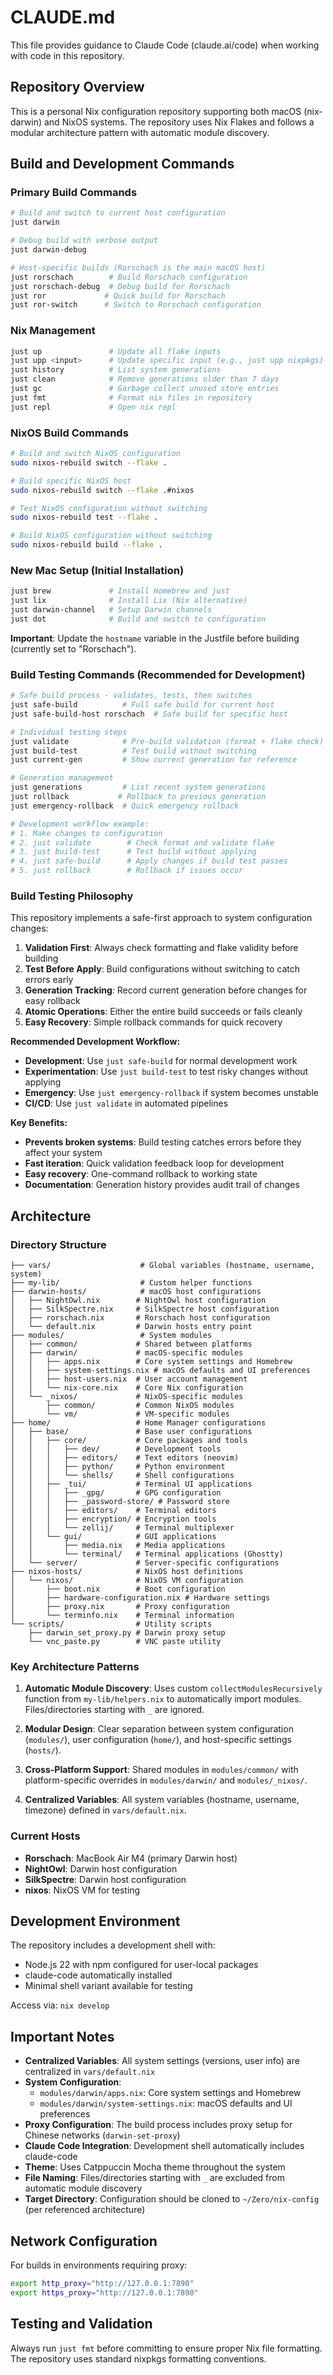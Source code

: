# CLAUDE.md

This file provides guidance to Claude Code (claude.ai/code) when working with code in this repository.

## Repository Overview

This is a personal Nix configuration repository supporting both macOS (nix-darwin) and NixOS systems. The repository uses Nix Flakes and follows a modular architecture pattern with automatic module discovery.

## Build and Development Commands

### Primary Build Commands
```bash
# Build and switch to current host configuration
just darwin

# Debug build with verbose output
just darwin-debug

# Host-specific builds (Rorschach is the main macOS host)
just rorschach        # Build Rorschach configuration
just rorschach-debug  # Debug build for Rorschach
just ror             # Quick build for Rorschach
just ror-switch      # Switch to Rorschach configuration
```

### Nix Management
```bash
just up               # Update all flake inputs
just upp <input>      # Update specific input (e.g., just upp nixpkgs)
just history          # List system generations
just clean            # Remove generations older than 7 days
just gc               # Garbage collect unused store entries
just fmt              # Format nix files in repository
just repl             # Open nix repl
```

### NixOS Build Commands
```bash
# Build and switch NixOS configuration
sudo nixos-rebuild switch --flake .

# Build specific NixOS host
sudo nixos-rebuild switch --flake .#nixos

# Test NixOS configuration without switching
sudo nixos-rebuild test --flake .

# Build NixOS configuration without switching
sudo nixos-rebuild build --flake .
```

### New Mac Setup (Initial Installation)
```bash
just brew             # Install Homebrew and just
just lix              # Install Lix (Nix alternative)
just darwin-channel   # Setup Darwin channels
just dot              # Build and switch to configuration
```

**Important**: Update the `hostname` variable in the Justfile before building (currently set to "Rorschach").

### Build Testing Commands (Recommended for Development)
```bash
# Safe build process - validates, tests, then switches
just safe-build          # Full safe build for current host
just safe-build-host rorschach  # Safe build for specific host

# Individual testing steps
just validate            # Pre-build validation (format + flake check)
just build-test          # Test build without switching
just current-gen         # Show current generation for reference

# Generation management
just generations         # List recent system generations
just rollback           # Rollback to previous generation
just emergency-rollback  # Quick emergency rollback

# Development workflow example:
# 1. Make changes to configuration
# 2. just validate        # Check format and validate flake
# 3. just build-test      # Test build without applying
# 4. just safe-build      # Apply changes if build test passes
# 5. just rollback        # Rollback if issues occur
```

### Build Testing Philosophy

This repository implements a safe-first approach to system configuration changes:

1. **Validation First**: Always check formatting and flake validity before building
2. **Test Before Apply**: Build configurations without switching to catch errors early  
3. **Generation Tracking**: Record current generation before changes for easy rollback
4. **Atomic Operations**: Either the entire build succeeds or fails cleanly
5. **Easy Recovery**: Simple rollback commands for quick recovery

**Recommended Development Workflow:**
- **Development**: Use `just safe-build` for normal development work
- **Experimentation**: Use `just build-test` to test risky changes without applying
- **Emergency**: Use `just emergency-rollback` if system becomes unstable
- **CI/CD**: Use `just validate` in automated pipelines

**Key Benefits:**
- **Prevents broken systems**: Build testing catches errors before they affect your system
- **Fast iteration**: Quick validation feedback loop for development
- **Easy recovery**: One-command rollback to working state
- **Documentation**: Generation history provides audit trail of changes

## Architecture

### Directory Structure
```
├── vars/                    # Global variables (hostname, username, system)
├── my-lib/                  # Custom helper functions
├── darwin-hosts/            # macOS host configurations
│   ├── NightOwl.nix        # NightOwl host configuration
│   ├── SilkSpectre.nix     # SilkSpectre host configuration
│   ├── rorschach.nix       # Rorschach host configuration
│   └── default.nix         # Darwin hosts entry point
├── modules/                 # System modules
│   ├── common/             # Shared between platforms
│   ├── darwin/             # macOS-specific modules
│   │   ├── apps.nix        # Core system settings and Homebrew
│   │   ├── system-settings.nix # macOS defaults and UI preferences
│   │   ├── host-users.nix  # User account management
│   │   └── nix-core.nix    # Core Nix configuration
│   └── _nixos/             # NixOS-specific modules
│       ├── common/         # Common NixOS modules
│       └── vm/             # VM-specific modules
├── home/                   # Home Manager configurations
│   ├── base/               # Base user configurations
│   │   ├── core/           # Core packages and tools
│   │   │   ├── dev/        # Development tools
│   │   │   ├── editors/    # Text editors (neovim)
│   │   │   ├── python/     # Python environment
│   │   │   └── shells/     # Shell configurations
│   │   ├── _tui/           # Terminal UI applications
│   │   │   ├── _gpg/       # GPG configuration
│   │   │   ├── _password-store/ # Password store
│   │   │   ├── editors/    # Terminal editors
│   │   │   ├── encryption/ # Encryption tools
│   │   │   └── zellij/     # Terminal multiplexer
│   │   └── gui/            # GUI applications
│   │       ├── media.nix   # Media applications
│   │       └── terminal/   # Terminal applications (Ghostty)
│   └── server/             # Server-specific configurations
├── nixos-hosts/            # NixOS host definitions
│   └── nixos/              # NixOS VM configuration
│       ├── boot.nix        # Boot configuration
│       ├── hardware-configuration.nix # Hardware settings
│       ├── proxy.nix       # Proxy configuration
│       └── terminfo.nix    # Terminal information
└── scripts/                # Utility scripts
    ├── darwin_set_proxy.py # Darwin proxy setup
    └── vnc_paste.py        # VNC paste utility
```

### Key Architecture Patterns

1. **Automatic Module Discovery**: Uses custom `collectModulesRecursively` function from `my-lib/helpers.nix` to automatically import modules. Files/directories starting with `_` are ignored.

2. **Modular Design**: Clear separation between system configuration (`modules/`), user configuration (`home/`), and host-specific settings (`hosts/`).

3. **Cross-Platform Support**: Shared modules in `modules/common/` with platform-specific overrides in `modules/darwin/` and `modules/_nixos/`.

4. **Centralized Variables**: All system variables (hostname, username, timezone) defined in `vars/default.nix`.

### Current Hosts
- **Rorschach**: MacBook Air M4 (primary Darwin host)
- **NightOwl**: Darwin host configuration
- **SilkSpectre**: Darwin host configuration
- **nixos**: NixOS VM for testing

## Development Environment

The repository includes a development shell with:
- Node.js 22 with npm configured for user-local packages
- claude-code automatically installed
- Minimal shell variant available for testing

Access via: `nix develop`

## Important Notes

- **Centralized Variables**: All system settings (versions, user info) are centralized in `vars/default.nix`
- **System Configuration**: 
  - `modules/darwin/apps.nix`: Core system settings and Homebrew
  - `modules/darwin/system-settings.nix`: macOS defaults and UI preferences
- **Proxy Configuration**: The build process includes proxy setup for Chinese networks (`darwin-set-proxy`)
- **Claude Code Integration**: Development shell automatically includes claude-code
- **Theme**: Uses Catppuccin Mocha theme throughout the system
- **File Naming**: Files/directories starting with `_` are excluded from automatic module discovery
- **Target Directory**: Configuration should be cloned to `~/Zero/nix-config` (per referenced architecture)

## Network Configuration

For builds in environments requiring proxy:
```bash
export http_proxy="http://127.0.0.1:7890"
export https_proxy="http://127.0.0.1:7890"
```

## Testing and Validation

Always run `just fmt` before committing to ensure proper Nix file formatting. The repository uses standard nixpkgs formatting conventions.
